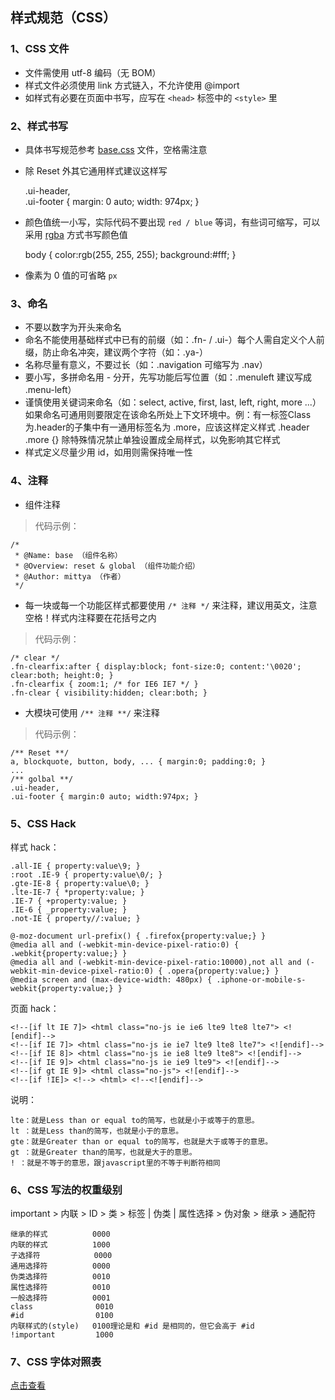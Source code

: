## 样式规范（CSS）


### 1、CSS 文件  
+ 文件需使用 utf-8 编码（无 BOM）  
+ 样式文件必须使用 link 方式链入，不允许使用 @import  
+ 如样式有必要在页面中书写，应写在 `<head>` 标签中的 `<style>` 里



### 2、样式书写
+ 具体书写规范参考 [base.css](https://github.com/mittya/CreatBest-web/blob/master/base.css) 文件，空格需注意
+ 除 Reset 外其它通用样式建议这样写  

    .ui-header,  
    .ui-footer { margin: 0 auto; width: 974px; }  

+ 颜色值统一小写，实际代码不要出现 `red / blue` 等词，有些词可缩写，可以采用 [rgba](http://blog.imbolo.com/css3-rgba-advanced-usage/) 方式书写颜色值

    body { color:rgb(255, 255, 255); background:#fff; }

+ 像素为 0 值的可省略 `px`



### 3、命名
+ 不要以数字为开头来命名
+ 命名不能使用基础样式中已有的前缀（如：.fn- / .ui-）每个人需自定义个人前缀，防止命名冲突，建议两个字符（如：.ya-）
+ 名称尽量有意义，不要过长（如：.navigation 可缩写为 .nav）
+ 要小写，多拼命名用 - 分开，先写功能后写位置（如：.menuleft 建议写成 .menu-left）
+ 谨慎使用关键词来命名（如：select, active, first, last, left, right, more ...）如果命名可通用则要限定在该命名所处上下文环境中。例：有一标签Class为.header的子集中有一通用标签名为 .more，应该这样定义样式 .header .more {} 除特殊情况禁止单独设置成全局样式，以免影响其它样式
+ 样式定义尽量少用 id，如用则需保持唯一性



### 4、注释
+ 组件注释

> 代码示例：

    /*
     * @Name: base （组件名称）
     * @Overview: reset & global （组件功能介绍）
     * @Author: mittya （作者）
     */


+ 每一块或每一个功能区样式都要使用 `/* 注释 */` 来注释，建议用英文，注意空格！样式内注释要在花括号之内


> 代码示例：

    /* clear */
    .fn-clearfix:after { display:block; font-size:0; content:'\0020'; clear:both; height:0; }
    .fn-clearfix { zoom:1; /* for IE6 IE7 */ }
    .fn-clear { visibility:hidden; clear:both; }
    
+ 大模块可使用 `/** 注释 **/` 来注释

> 代码示例：

    /** Reset **/
    a, blockquote, button, body, ... { margin:0; padding:0; }
    ...
    /** golbal **/
    .ui-header,
    .ui-footer { margin:0 auto; width:974px; }



### 5、CSS Hack

样式 hack：

    .all-IE { property:value\9; }  
    :root .IE-9 { property:value\0/; }  
    .gte-IE-8 { property:value\0; }  
    .lte-IE-7 { *property:value; }  
    .IE-7 { +property:value; }  
    .IE-6 { _property:value; }  
    .not-IE { property//:value; }  

    @-moz-document url-prefix() { .firefox{property:value;} }
    @media all and (-webkit-min-device-pixel-ratio:0) { .webkit{property:value;} }
    @media all and (-webkit-min-device-pixel-ratio:10000),not all and (-webkit-min-device-pixel-ratio:0) { .opera{property:value;} }
    @media screen and (max-device-width: 480px) { .iphone-or-mobile-s-webkit{property:value;} }


页面 hack：

    <!--[if lt IE 7]> <html class="no-js ie ie6 lte9 lte8 lte7"> <![endif]-->  
    <!--[if IE 7]> <html class="no-js ie ie7 lte9 lte8 lte7"> <![endif]-->
    <!--[if IE 8]> <html class="no-js ie ie8 lte9 lte8"> <![endif]-->
    <!--[if IE 9]> <html class="no-js ie ie9 lte9"> <![endif]-->
    <!--[if gt IE 9]> <html class="no-js"> <![endif]-->
    <!--[if !IE]> <!--> <html> <!--<![endif]-->


说明：

    lte：就是Less than or equal to的简写，也就是小于或等于的意思。  
    lt ：就是Less than的简写，也就是小于的意思。  
    gte：就是Greater than or equal to的简写，也就是大于或等于的意思。  
    gt ：就是Greater than的简写，也就是大于的意思。  
    ! ：就是不等于的意思，跟javascript里的不等于判断符相同



### 6、CSS 写法的权重级别

important > 内联 > ID > 类 > 标签 | 伪类 | 属性选择 > 伪对象 > 继承 > 通配符

    继承的样式          0000
    内联的样式          1000
    子选择符            0000
    通用选择符          0000
    伪类选择符          0010
    属性选择符          0010
    一般选择符          0001
    class              0010
    #id                0100
    内联样式的(style)   0100理论是和 #id 是相同的，但它会高于 #id
    !important         1000



### 7、CSS 字体对照表

[点击查看](https://github.com/mittya/CreatBest-web/blob/master/docs/CSSFONT.md)